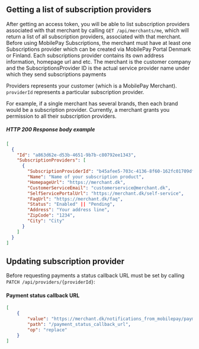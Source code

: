 
## <a name="general-notes_provider-list"></a>Getting a list of subscription providers

After getting an access token, you will be able to list subscription providers associated with that merchant by calling `GET /api/merchants/me`, which will return a list of all subscription providers, associated with that merchant. Before using MobilePay Subscriptions, the merchant must have at least one Subscriptions provider which can be created via MobilePay Portal Denmark or Finland. Each subscriptions provider contains its own address information, homepage url and etc. The merchant is the customer company and the SubscriptionsProvider ID is the actual service provider name under which they send subscriptions payments  

Providers represents your customer (which is a MobilePay Merchant). `providerId` represents a particular subscription provider. 

For example, if a single merchant has several brands, then each brand would be a subscription provider. Currently, a merchant grants you permission to all their subscription providers. 

##### <a name="subscription-payments_response-example"></a>HTTP 200 Response body example
```json
[
  {
    "Id": "a863d62e-d53b-4651-9b7b-c80792ee1343",
    "SubscriptionProviders": [
      {
        "SubscriptionProviderId": "b45afee5-703c-4136-8f60-162fc01709df",
        "Name": "Name of your subscription product",
        "HomepageUrl": "https://merchant.dk",
        "CustomerServiceEmail": "customerservice@merchant.dk",
        "SelfServicePortalUrl": "https://merchant.dk/self-service",
        "FaqUrl": "https://merchant.dk/faq",
        "Status": "Enabled" || "Pending",
        "Address": "Your address line",
        "ZipCode": "1234",
        "City": "City"
      }
    ]
  }
]
```

## <a name="general-notes_provider-update"></a>Updating subscription provider

Before requesting payments a status callback URL must be set by calling `PATCH /api/providers/{providerId}`:

#### Payment status callback URL
```json
[
    {
        "value": "https://merchant.dk/notifications_from_mobilepay/payments",
        "path": "/payment_status_callback_url",
        "op": "replace"
    }
]
```
